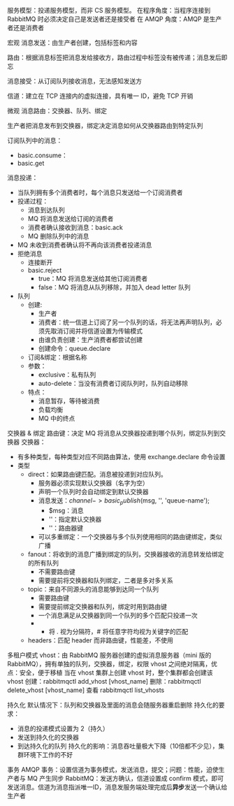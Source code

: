 服务模型：投递服务模型，而非 CS 服务模型。
  在程序角度：当程序连接到 RabbitMQ 时必须决定自己是发送者还是接受者
  在 AMQP 角度：AMQP 是生产者还是消费者
  
宏观
消息发送：由生产者创建，包括标签和内容

路由：根据消息标签把消息发给接收方，路由过程中标签没有被传递；消息发后即忘

消息接受：从订阅队列接收消息，无法感知发送方

信道：建立在 TCP 连接内的虚拟连接，具有唯一 ID，避免 TCP 开销



微观
消息路由：交换器、队列、绑定

生产者把消息发布到交换器，绑定决定消息如何从交换器路由到特定队列

订阅队列中的消息：
  - basic.consume：
  - basic.get
  
消息投递：
  - 当队列拥有多个消费者时，每个消息只发送给一个订阅消费者
  - 投递过程：
    - 消息到达队列
    - MQ 将消息发送给订阅的消费者
    - 消费者确认接收到消息：basic.ack
    - MQ 删除队列中的消息
  - MQ 未收到消费者确认将不再向该消费者投递消息  
  - 拒绝消息
    - 连接断开
    - basic.reject
      - true：MQ 将消息发送给其他订阅消费者
      - false：MQ 将消息从队列移除，并加入 dead letter 队列
- 队列
  - 创建:
    - 生产者
    - 消费者：统一信道上订阅了另一个队列的话，将无法再声明队列，必须先取消订阅并将信道设置为传输模式
    - 由谁负责创建：生产消费者都尝试创建
    - 创建命令：queue.declare
  - 订阅&绑定：根据名称
  - 参数：
    - exclusive：私有队列
    - auto-delete：当没有消费者订阅队列时，队列自动移除
  - 特点：
    - 消息暂存，等待被消费
    - 负载均衡
    - MQ 中的终点
    
交换器 & 绑定
路由键：决定 MQ 将消息从交换器投递到哪个队列，绑定队列到交换器
交换器：
  - 有多种类型，每种类型对应不同路由算法，使用 exchange.declare 命令设置
  - 类型
    - direct：如果路由键匹配。消息被投递到对应队列。
      - 服务器必须实现默认交换器（名字为空）
      - 声明一个队列时会自动绑定到默认交换器
      - 消息发送：$channel->basic_publish($msg, '', 'queue-name');
        - $msg：消息
        - ''：指定默认交换器
        - ''：路由器键
      - 可以多重绑定：一个交换器与多个队列使用相同的路由键绑定，类似广播
    - fanout：将收到的消息广播到绑定的队列，交换器接收的消息转发给绑定的所有队列
      - 不需要路由键
      - 需要提前将交换器和队列绑定，二者是多对多关系
    - topic：来自不同源头的消息能够到达同一个队列
      - 需要路由键
      - 需要提前绑定交换器和队列，绑定时用到路由键
      - 一个消息满足从交换器到同一个队列的多个匹配只投递一次
      - * 将 . 视为分隔符，# 将任意字符均视为关键字的匹配
    - headers：匹配 header 而非路由键，性能差，不使用
    
多租户模式
vhost：由 RabbitMQ 服务器创建的虚拟消息服务器（mini 版的 RabbitMQ），拥有单独的队列，交换器，绑定，权限
vhost 之间绝对隔离，优点：安全，便于移植
当在 vhost 集群上创建 vhost 时，整个集群都会创建该 vhost
创建：rabbitmqctl add_vhost [vhost_name]
删除：rabbitmqctl delete_vhost [vhost_name]
查看 rabbitmqctl list_vhosts

持久化
默认情况下：队列和交换器及里面的消息会随服务器重启删除
持久化的要求：
- 消息的投递模式设置为 2（持久）
- 发送到持久化的交换器
- 到达持久化的队列
持久化的影响：消息吞吐量极大下降（10倍都不少见），集群环境下工作的不好

事务
AMQP 事务：设置信道为事务模式，发送消息，提交；问题：性能，迫使生产者与 MQ 产生同步
RabbitMQ：发送方确认，信道设置成 confirm 模式，即可发送消息。信道为消息指派唯一ID，消息发服务端处理完成后**异步**发送一个确认给生产者
